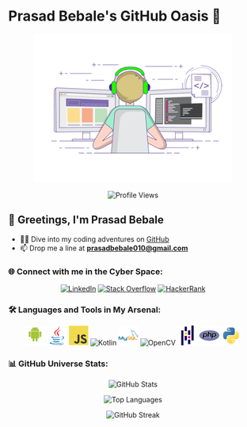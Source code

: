 # Prasad Bebale's GitHub Oasis 🌟

<p align="center">
  <img alt="Prasad Bebale" width="400" src="https://raw.githubusercontent.com/devSouvik/devSouvik/master/gif3.gif">
</p>

<p align="center">
  <img src="https://komarev.com/ghpvc/?username=prasad103&label=Profile%20views&color=0e75b6&style=flat" alt="Profile Views"/>
</p>

## 👋 Greetings, I'm Prasad Bebale

- 👨‍💻 Dive into my coding adventures on [GitHub](https://github.com/prasad103)
- 📫 Drop me a line at **prasadbebale010@gmail.com**

### 🌐 Connect with me in the Cyber Space:

<p align="center">
  <a href="https://linkedin.com/in/prasad-bebale" target="_blank"><img src="https://raw.githubusercontent.com/rahuldkjain/github-profile-readme-generator/master/src/images/icons/Social/linked-in-alt.svg" alt="LinkedIn" height="30" width="40" /></a>
  <a href="https://stackoverflow.com/users/prasad-bebale" target="_blank"><img src="https://raw.githubusercontent.com/rahuldkjain/github-profile-readme-generator/master/src/images/icons/Social/stack-overflow.svg" alt="Stack Overflow" height="30" width="40" /></a>
  <a href="https://www.hackerrank.com/prasad_101" target="_blank"><img src="https://raw.githubusercontent.com/rahuldkjain/github-profile-readme-generator/master/src/images/icons/Social/hackerrank.svg" alt="HackerRank" height="30" width="40" /></a>
</p>

### 🛠️ Languages and Tools in My Arsenal:

<p align="center">
  <img src="https://raw.githubusercontent.com/devicons/devicon/master/icons/android/android-original-wordmark.svg" alt="Android" width="40" height="40"/>
  <img src="https://raw.githubusercontent.com/devicons/devicon/master/icons/java/java-original.svg" alt="Java" width="40" height="40"/>
  <img src="https://raw.githubusercontent.com/devicons/devicon/master/icons/javascript/javascript-original.svg" alt="JavaScript" width="40" height="40"/>
  <img src="https://www.vectorlogo.zone/logos/kotlinlang/kotlinlang-icon.svg" alt="Kotlin" width="40" height="40"/>
  <img src="https://raw.githubusercontent.com/devicons/devicon/master/icons/mysql/mysql-original-wordmark.svg" alt="MySQL" width="40" height="40"/>
  <img src="https://www.vectorlogo.zone/logos/opencv/opencv-icon.svg" alt="OpenCV" width="40" height="40"/>
  <img src="https://raw.githubusercontent.com/devicons/devicon/2ae2a900d2f041da66e950e4d48052658d850630/icons/pandas/pandas-original.svg" alt="Pandas" width="40" height="40"/>
  <img src="https://raw.githubusercontent.com/devicons/devicon/master/icons/php/php-original.svg" alt="PHP" width="40" height="40"/>
  <img src="https://raw.githubusercontent.com/devicons/devicon/master/icons/python/python-original.svg" alt="Python" width="40" height="40"/>
</p>

### 📊 GitHub Universe Stats:

<p align="center">
  <img src="https://github-readme-stats.vercel.app/api?username=prasad103&show_icons=true&locale=en&theme=tokyonight" alt="GitHub Stats"/>
</p>

<p align="center">
  <img src="https://github-readme-stats.vercel.app/api/top-langs?username=prasad103&show_icons=true&locale=en&layout=compact&theme=tokyonight" alt="Top Languages"/>
</p>

<p align="center">
  <img src="https://github-readme-streak-stats.herokuapp.com/?user=prasad103&theme=tokyonight" alt="GitHub Streak"/>
</p>
